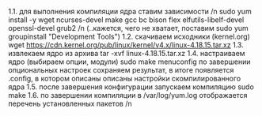 1.1. для выполнения компиляции ядра ставим зависимости /n
sudo yum install -y wget ncurses-devel make gcc bc bison flex elfutils-libelf-devel openssl-devel grub2 /n
(..кажется, чего не хватает, поставим sudo yum groupinstall "Development Tools")
1.2. скачиваем исходники (kernel.org)
wget https://cdn.kernel.org/pub/linux/kernel/v4.x/linux-4.18.15.tar.xz
1.3. извлекаем ядро из архива tar -xvf linux-4.18.15.tar.xz
1.4. настраиваем ядро (выбираем опции, модули) sudo make menuconfig
по завершении опциональных настроек сохраняем  результат, в итоге появляется .config, в котором описаны описаны 
настройки скомпилированного ядра
1.5. после завершения конфигурации запускаем компиляцию sudo make
1.6. по завершении компиляции в /var/log/yum.log отображается перечень установленных пакетов
/n
